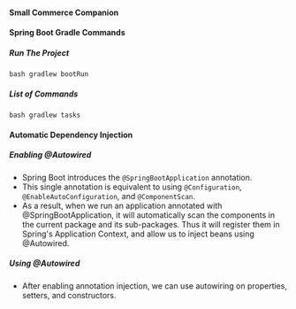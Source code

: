 #### Small Commerce Companion

#### Spring Boot Gradle Commands
##### Run The Project
```shell
bash gradlew bootRun
```
##### List of Commands
```shell
bash gradlew tasks
```
#### Automatic Dependency Injection
##### Enabling @Autowired
- Spring Boot introduces the `@SpringBootApplication` annotation.
- This single annotation is equivalent to using `@Configuration`, `@EnableAutoConfiguration`, and `@ComponentScan`.
- As a result, when we run an application annotated with @SpringBootApplication, it will automatically scan the components in the current package and its sub-packages.
Thus it will register them in Spring's Application Context, and allow us to inject beans using @Autowired.
##### Using @Autowired
- After enabling annotation injection, we can use autowiring on properties, setters, and constructors.

